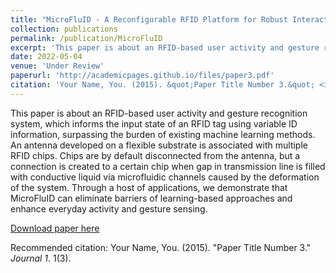 ```yaml
---
title: "MicroFluID - A Reconfigurable RFID Platform for Robust Interaction Sensing Based on Microfluidics"
collection: publications
permalink: /publication/MicroFluID
excerpt: 'This paper is about an RFID-based user activity and gesture recognition system, which informs the input state of an RFID tag using variable ID information, surpassing the burden of existing machine learning methods. An antenna developed on a flexible substrate is associated with multiple RFID chips.'
date: 2022-05-04
venue: 'Under Review'
paperurl: 'http://academicpages.github.io/files/paper3.pdf'
citation: 'Your Name, You. (2015). &quot;Paper Title Number 3.&quot; <i>Under Review</i>. 1(3).'
---
```

This paper is about an RFID-based user activity and gesture recognition system, which informs the input state of an RFID tag using variable ID information, surpassing the burden of existing machine learning methods. An antenna developed on a flexible substrate is associated with multiple RFID chips. Chips are by default disconnected from the antenna, but a connection is created to a certain chip when gap in transmission line is filled with conductive liquid via microfluidic channels caused by the deformation of the system. Through a host of applications, we demonstrate that MicroFluID can eliminate barriers of learning-based approaches and enhance everyday activity and gesture sensing.

[Download paper here](http://academicpages.github.io/files/paper3.pdf)

Recommended citation: Your Name, You. (2015). "Paper Title Number 3." <i>Journal 1</i>. 1(3).
